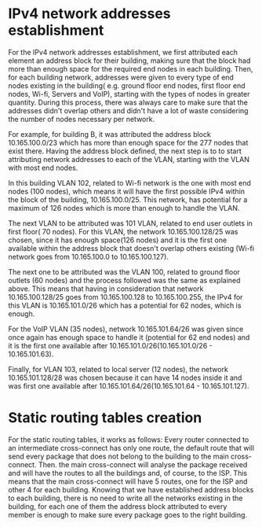 # IPv4 network addresses establishment #

For the IPv4 network addresses establishment, we first attributed each element an address block for their building, making sure that the block had more than enough space for the required end nodes in each building. Then, for each building network, addresses were given to every type of end nodes existing in the building( e.g. ground floor end nodes, first floor end nodes, Wi-fi, Servers and VoIP), starting with the types of nodes in greater quantity. During this process, there was always care to make sure that the addresses didn't overlap others and didn't have a lot of waste considering the number of nodes necessary per network. 

For example, for building B, it was attributed the address block 10.165.100.0/23 which has more than enough space for the 277 nodes that exist there. Having the address block defined, the next step is to to start attributing network addresses to each of the VLAN, starting with the VLAN with most end nodes. 

In this building VLAN 102, related to Wi-fi network is the one with most end nodes (100 nodes), which means it will have the first possible IPv4 within the block of the building, 10.165.100.0/25. This network, has potential for a maximum of 126 nodes which is more than enough to handle the VLAN. 

The next VLAN to be attributed was 101 VLAN, related to end user outlets in first floor( 70 nodes). For this VLAN, the network 10.165.100.128/25 was chosen, since it has enough space(126 nodes) and it is the first one available within the address block that doesn't overlap others existing (Wi-fi network goes from 10.165.100.0 to 10.165.100.127). 

The next one to be attributed was the VLAN 100, related to ground floor outlets (60 nodes) and the process followed was the same as explained above. This means that having in consideration that network  10.165.100.128/25 goes from 10.165.100.128 to 10.165.100.255, the IPv4 for this VLAN is 10.165.101.0/26 which has a potential for 62 nodes, which is enough. 

For the VoIP VLAN (35 nodes), network 10.165.101.64/26 was given since once again has enough space to handle it (potential for 62 end nodes)  and it is the first one available after 10.165.101.0/26(10.165.101.0/26 - 10.165.101.63).

Finally, for VLAN 103, related to local server (12 nodes), the network 10.165.101.128/28 was chosen because it can have 14 nodes inside it and was first one available after 10.165.101.64/26(10.165.101.64 - 10.165.101.127).

# Static routing tables creation #

For the static routing tables, it works as follows: Every router connected to an intermediate cross-connect has only one route, the default route that will send every package that does not belong to the building to the main cross-connect. Then. the main cross-connect will analyse the package received and will have the routes to all the buildings and, of course, to the ISP. This means that the main cross-connect will have 5 routes, one for the ISP and other 4 for each building. Knowing that we have established address blocks to each building, there is no need to write all the networks existing in the building, for each one of them the address block attributed to every member is enough to make sure every package goes to the right building.

 
